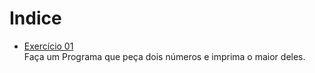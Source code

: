 # Indice

* [Exercício 01](https://github.com/Kauan-Santos/Lista-de-exercicios-Python/blob/main/Lista-de-Exercicios-Python-Brasil/2-Estrutura-de-Decisao/Exercicio01.py)  
Faça um Programa que peça dois números e imprima o maior deles.  